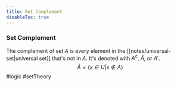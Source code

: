 ```yaml
---
title: Set Complement
disableToc: true
---
```


### Set Complement
The complement of set $A$ is every element in the [[notes/universal-set|universal set]] that's not in $A$. It's denoted with $A^c$, $\bar{A}$, or $A'$.
$$\bar{A} = \{ x \in U | x \notin A \}$$
#logic #setTheory 
